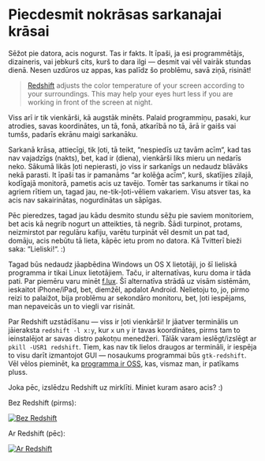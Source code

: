 # Piecdesmit nokrāsas sarkanajai krāsai

Sēžot pie datora, acis nogurst. Tas ir fakts. It īpaši, ja esi programmētājs,
dizaineris, vai jebkurš cits, kurš to dara ilgi — desmit vai vēl vairāk stundas
dienā. Nesen uzdūros uz appas, kas palīdz šo problēmu, savā ziņā, risināt!

> [Redshift](http://jonls.dk/redshift/) adjusts the color temperature of your
> screen according to your surroundings. This may help your eyes hurt less if
> you are working in front of the screen at night.

Viss arī ir tik vienkārši, kā augstāk minēts. Palaid programmiņu, pasaki, kur
atrodies, savas koordinātes, un tā, fonā, atkarībā no tā, ārā ir gaišs vai
tumšs, padarīs ekrānu maigi sarkanāku.

Sarkanā krāsa, attiecīgi, tik ļoti, tā teikt, “nespiedīs uz tavām acīm“, kad
tas nav vajadzīgs (nakts), bet, kad ir (diena), vienkārši liks mieru un nedarīs
neko. Sākumā likās ļoti nepierasti, jo viss ir sarkanīgs un nedaudz blāvāks
nekā parasti. It īpaši tas ir pamanāms “ar kolēģa acīm“, kurš, skatījies
zilajā, kodīgajā monitorā, pametis acis uz tavējo. Tomēr tas sarkanums ir tikai
no agriem rītiem un, tagad jau, ne-tik-ļoti-vēliem vakariem. Visu atsver tas,
ka acis nav sakairinātas, nogurdinātas un sāpīgas.

Pēc pieredzes, tagad jau kādu desmito stundu sēžu pie saviem monitoriem, bet
acis kā negrib nogurt un atteikties, tā negrib. Šādi turpinot, protams,
neizmirstot par regulāru kafiju, varētu turpināt vēl desmit un pat tad, domāju,
acis nebūtu tā lieta, kāpēc ietu prom no datora. Kā Tvitterī bieži saka:
“Lieliski!“. :)

Tagad būs nedaudz jāapbēdina Windows un OS X lietotāji, jo šī lieliskā
programma ir tikai Linux lietotājiem. Taču, ir alternatīvas, kuru doma ir tāda
pati. Par piemēru varu minēt [f.lux](http://justgetflux.com/). Šī alternatīva
strādā uz visām sistēmām, ieskaitot iPhone/iPad, bet, diemžēl, apdalot Android.
Nelietoju to, jo, pirmo reizi to palaižot, bija problēmu ar sekondāro monitoru,
bet, ļoti iespējams, man nepaveicās un to viegli var risināt.

Par Redshift uzstādīšanu — viss ir ļoti vienkārši! Ir jāatver terminālis un
jāieraksta `redshift -l x:y`, kur `x` un `y` ir tavas koordinātes, pirms tam to
ieinstalējot ar savas distro pakotņu menedžeri. Tālāk varam ieslēgt/izslēgt ar
`pkill -USR1 redshift`. Tiem, kas nav tik lielos draugos ar termināli, ir
iespēja to visu darīt izmantojot GUI — nosaukums programmai būs `gtk-redshift`.
Vēl vēlos pieminēt, ka [programma ir OSS](https://code.launchpad.net/redshift),
kas, vismaz man, ir patīkams pluss.

Joka pēc, izslēdzu Redshift uz mirklīti. Miniet kuram asaro acis? :)

Bez Redshift (pirms):

[![Bez Redshift](http://i.imgur.com/V5A0LIy.jpg)](http://i.imgur.com/V5A0LIy.jpg)

Ar Redshift (pēc):

[![Ar Redshift](http://i.imgur.com/K55EEkt.jpg)](http://i.imgur.com/K55EEkt.jpg)